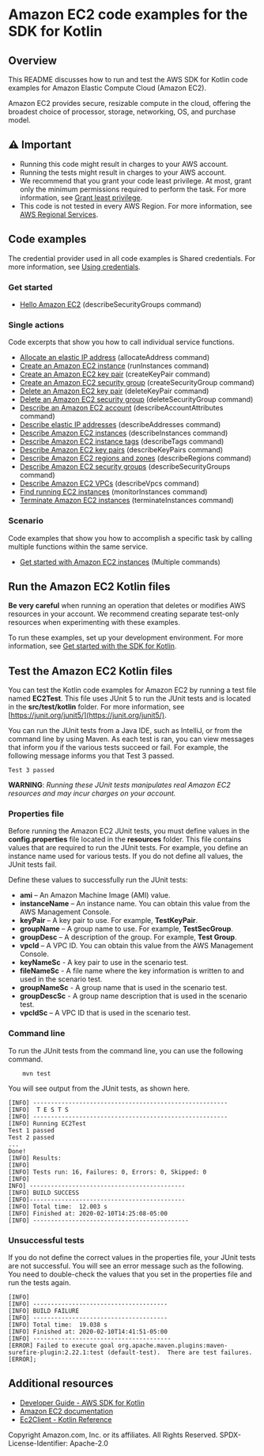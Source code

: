 # Amazon EC2 code examples for the SDK for Kotlin

## Overview
This README discusses how to run and test the AWS SDK for Kotlin code examples for Amazon Elastic Compute Cloud (Amazon EC2).

Amazon EC2 provides secure, resizable compute in the cloud, offering the broadest choice of processor, storage, networking, OS, and purchase model.

## ⚠️ Important
* Running this code might result in charges to your AWS account.
* Running the tests might result in charges to your AWS account.
* We recommend that you grant your code least privilege. At most, grant only the minimum permissions required to perform the task. For more information, see [Grant least privilege](https://docs.aws.amazon.com/IAM/latest/UserGuide/best-practices.html#grant-least-privilege). 
* This code is not tested in every AWS Region. For more information, see [AWS Regional Services](https://aws.amazon.com/about-aws/global-infrastructure/regional-product-services).

## Code examples

The credential provider used in all code examples is Shared credentials. For more information, see [Using credentials](https://docs.aws.amazon.com/sdk-for-kotlin/latest/developer-guide/credential-providers.html).

### Get started

- [Hello Amazon EC2](https://github.com/awsdocs/aws-doc-sdk-examples/blob/main/kotlin/services/ec2/src/main/kotlin/com/kotlin/ec2/DeleteSecurityGroup.kt) (describeSecurityGroups command)

### Single actions

Code excerpts that show you how to call individual service functions.

- [Allocate an elastic IP address](https://github.com/awsdocs/aws-doc-sdk-examples/blob/main/kotlin/services/ec2/src/main/kotlin/com/kotlin/ec2/AllocateAddress.kt) (allocateAddress command)
- [Create an Amazon EC2 instance](https://github.com/awsdocs/aws-doc-sdk-examples/blob/main/kotlin/services/ec2/src/main/kotlin/com/kotlin/ec2/CreateInstance.kt) (runInstances command)
- [Create an Amazon EC2 key pair](https://github.com/awsdocs/aws-doc-sdk-examples/blob/main/kotlin/services/ec2/src/main/kotlin/com/kotlin/ec2/CreateKeyPair.kt) (createKeyPair command)
- [Create an Amazon EC2 security group](https://github.com/awsdocs/aws-doc-sdk-examples/blob/main/kotlin/services/ec2/src/main/kotlin/com/kotlin/ec2/CreateSecurityGroup.kt) (createSecurityGroup command)
- [Delete an Amazon EC2 key pair](https://github.com/awsdocs/aws-doc-sdk-examples/blob/main/kotlin/services/ec2/src/main/kotlin/com/kotlin/ec2/DeleteKeyPair.kt) (deleteKeyPair command)
- [Delete an Amazon EC2 security group](https://github.com/awsdocs/aws-doc-sdk-examples/blob/main/kotlin/services/ec2/src/main/kotlin/com/kotlin/ec2/DeleteSecurityGroup.kt) (deleteSecurityGroup command)
- [Describe an Amazon EC2 account](https://github.com/awsdocs/aws-doc-sdk-examples/blob/main/kotlin/services/ec2/src/main/kotlin/com/kotlin/ec2/DescribeAccount.kt) (describeAccountAttributes command)
- [Describe elastic IP addresses](https://github.com/awsdocs/aws-doc-sdk-examples/blob/main/kotlin/services/ec2/src/main/kotlin/com/kotlin/ec2/DescribeAddresses.kt) (describeAddresses command)
- [Describe Amazon EC2 instances](https://github.com/awsdocs/aws-doc-sdk-examples/blob/main/kotlin/services/ec2/src/main/kotlin/com/kotlin/ec2/DescribeInstances.kt) (describeInstances command)
- [Describe Amazon EC2 instance tags](https://github.com/awsdocs/aws-doc-sdk-examples/blob/main/kotlin/services/ec2/src/main/kotlin/com/kotlin/ec2/DescribeInstanceTags.kt) (describeTags command)
- [Describe Amazon EC2 key pairs](https://github.com/awsdocs/aws-doc-sdk-examples/blob/main/kotlin/services/ec2/src/main/kotlin/com/kotlin/ec2/DescribeKeyPairs.kt) (describeKeyPairs command)
- [Describe Amazon EC2 regions and zones](https://github.com/awsdocs/aws-doc-sdk-examples/blob/main/kotlin/services/ec2/src/main/kotlin/com/kotlin/ec2/DescribeRegionsAndZones.kt) (describeRegions command)
- [Describe Amazon EC2 security groups](https://github.com/awsdocs/aws-doc-sdk-examples/blob/main/kotlin/services/ec2/src/main/kotlin/com/kotlin/ec2/DescribeSecurityGroups.kt) (describeSecurityGroups command)
- [Describe Amazon EC2 VPCs](https://github.com/awsdocs/aws-doc-sdk-examples/blob/main/kotlin/services/ec2/src/main/kotlin/com/kotlin/ec2/DescribeVPCs.kt) (describeVpcs command)
- [Find running EC2 instances](https://github.com/awsdocs/aws-doc-sdk-examples/blob/main/kotlin/services/ec2/src/main/kotlin/com/kotlin/ec2/FindRunningInstances.kt) (monitorInstances command)
- [Terminate Amazon EC2 instances](https://github.com/awsdocs/aws-doc-sdk-examples/blob/main/kotlin/services/ec2/src/main/kotlin/com/kotlin/ec2/TerminateInstance.kt) (terminateInstances command)

### Scenario 

Code examples that show you how to accomplish a specific task by calling multiple functions within the same service.

- [Get started with Amazon EC2 instances](https://github.com/awsdocs/aws-doc-sdk-examples/blob/main/javav2/example_code/support/src/main/javav2/example_code/ec2/src/main/java/com/example/ec2/EC2Scenario.java) (Multiple commands)

## Run the  Amazon EC2 Kotlin files

**Be very careful** when running an operation that deletes or modifies AWS resources in your account. We recommend creating separate test-only resources when experimenting with these examples.

To run these examples, set up your development environment. For more information, 
see [Get started with the SDK for Kotlin](https://docs.aws.amazon.com/sdk-for-kotlin/latest/developer-guide/get-started.html). 

 ## Test the Amazon EC2 Kotlin files

You can test the Kotlin code examples for Amazon EC2 by running a test file named **EC2Test**. This file uses JUnit 5 to run the JUnit tests and is located in the **src/test/kotlin** folder. For more information, see [https://junit.org/junit5/](https://junit.org/junit5/).

You can run the JUnit tests from a Java IDE, such as IntelliJ, or from the command line by using Maven. As each test is ran, you can view messages that inform you if the various tests succeed or fail. For example, the following message informs you that Test 3 passed.

	Test 3 passed

**WARNING**: _Running these JUnit tests manipulates real Amazon EC2 resources and may incur charges on your account._

 ### Properties file
Before running the Amazon EC2 JUnit tests, you must define values in the **config.properties** file located in the **resources** folder. This file contains values that are required to run the JUnit tests. For example, you define an instance name used for various tests. If you do not define all values, the JUnit tests fail.

Define these values to successfully run the JUnit tests:

- **ami** – An Amazon Machine Image (AMI) value.
- **instanceName** – An instance name. You can obtain this value from the AWS Management Console.
- **keyPair** – A key pair to use. For example, **TestKeyPair**.
- **groupName** – A group name to use. For example, **TestSecGroup**.
- **groupDesc** – A description of the group. For example, **Test Group**.
- **vpcId** – A VPC ID. You can obtain this value from the AWS Management Console.
- **keyNameSc** - A key pair to use in the scenario test.
- **fileNameSc** - A file name where the key information is written to and used in the scenario test. 
- **groupNameSc** - A group name that is used in the scenario test. 
- **groupDescSc** - A group name description that is used in the scenario test. 
- **vpcIdSc** – A VPC ID that is used in the scenario test.

### Command line
To run the JUnit tests from the command line, you can use the following command.

		mvn test

You will see output from the JUnit tests, as shown here.

	[INFO] -------------------------------------------------------
	[INFO]  T E S T S
	[INFO] -------------------------------------------------------
	[INFO] Running EC2Test
	Test 1 passed
	Test 2 passed
	...
	Done!
	[INFO] Results:
	[INFO]
	[INFO] Tests run: 16, Failures: 0, Errors: 0, Skipped: 0
	[INFO]
	INFO] --------------------------------------------
	[INFO] BUILD SUCCESS
	[INFO]--------------------------------------------
	[INFO] Total time:  12.003 s
	[INFO] Finished at: 2020-02-10T14:25:08-05:00
	[INFO] --------------------------------------------

### Unsuccessful tests

If you do not define the correct values in the properties file, your JUnit tests are not successful. You will see an error message such as the following. You need to double-check the values that you set in the properties file and run the tests again.

	[INFO]
	[INFO] --------------------------------------
	[INFO] BUILD FAILURE
	[INFO] --------------------------------------
	[INFO] Total time:  19.038 s
	[INFO] Finished at: 2020-02-10T14:41:51-05:00
	[INFO] ---------------------------------------
	[ERROR] Failed to execute goal org.apache.maven.plugins:maven-surefire-plugin:2.22.1:test (default-test).  There are test failures.
	[ERROR];
	
## Additional resources
* [Developer Guide - AWS SDK for Kotlin](https://docs.aws.amazon.com/sdk-for-kotlin/latest/developer-guide/get-started.html)
* [Amazon EC2 documentation](https://docs.aws.amazon.com/ec2/index.html)
* [Ec2Client - Kotlin Reference](https://sdk.amazonaws.com/kotlin/api/latest/support/aws.sdk.kotlin.services.support/index.html)

Copyright Amazon.com, Inc. or its affiliates. All Rights Reserved. SPDX-License-Identifier: Apache-2.0
	
